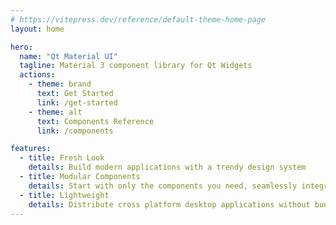 ```yaml
---
# https://vitepress.dev/reference/default-theme-home-page
layout: home

hero:
  name: "Qt Material UI"
  tagline: Material 3 component library for Qt Widgets
  actions:
    - theme: brand
      text: Get Started
      link: /get-started
    - theme: alt
      text: Components Reference
      link: /components

features:
  - title: Fresh Look
    details: Build modern applications with a trendy design system
  - title: Modular Components
    details: Start with only the components you need, seamlessly integrates with your existing application
  - title: Lightweight
    details: Distribute cross platform desktop applications without bundling an entire web browser
---
```

